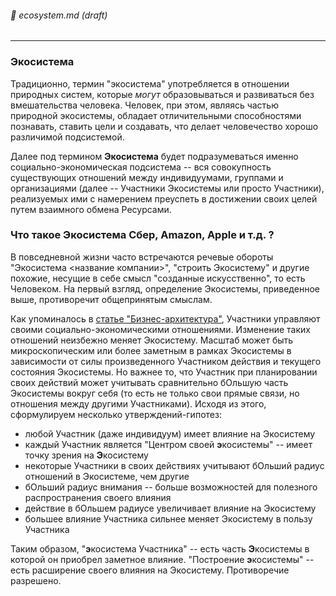 ###### :orange_book: ecosystem.md (draft)

---

### Экосистема

Традиционно, термин "экосистема" употребляется в отношении природных систем, которые *могут* образовываться и развиваться без вмешательства человека. Человек, при этом, являясь частью природной экосистемы, обладает отличительными способностями познавать, ставить цели и создавать, что делает человечество хорошо различимой подсистемой.

Далее под термином **Экосистема** будет подразумеваться именно социально-экономическая подсистема -- вся совокупность существующих отношений между индивидуумами, группами и организациями (далее -- Участники Экосистемы или просто Участники), реализуемых ими с намерением преуспеть в достижении своих целей путем взаимного обмена Ресурсами.

### Что такое Экосистема Сбер, Amazon, Apple и т.д. ?

В повседневной жизни часто встречаются речевые обороты "Экосистема <название компании>", "строить Экосистему" и другие похожие, несущие в себе смысл "созданные искусственно", то есть Человеком. На первый взгляд, определение Экосистемы, приведенное выше, противоречит общепринятым смыслам.

Как упоминалось в [статье "Бизнес-архитектура"](/docs/seaf.ba.entry), Участники управляют своими социально-экономическими отношениями. Изменение таких отношений неизбежно меняет Экосистему. Масштаб может быть микроскопическим или более заметным в рамках Экосистемы в зависимости от силы произведенного Участником действия и текущего состояния Экосистемы. Но важнее то, что Участник при планировании своих действий может учитывать сравнительно бОльшую часть Экосистемы вокруг себя (то есть не только свои прямые связи, но отношения между другими Участниками). Исходя из этого, сформулируем несколько утверждений-гипотез:

* любой Участник (даже индивидуум) имеет влияние на Экосистему
* каждый Участник является "Центром своей **э**косистемы" -- имеет точку зрения на **Э**косистему
* некоторые Участники в своих действиях учитывают бОльший радиус отношений в Экосистеме, чем другие
* бОльший радиус внимания -- больше возможностей для полезного распространения своего влияния
* действие в бОльшем радиусе увеличивает влияние на Экосистему
* большее влияние Участника сильнее меняет Экосистему в пользу Участника

Таким образом, "**э**косистема Участника" -- есть часть **Э**косистемы в которой он приобрел заметное влияние. "Построение **э**косистемы" -- есть расширение своего влияния на Экосистему. Противоречие разрешено.



